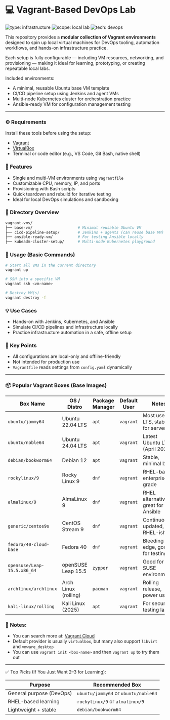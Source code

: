 # 💻 Vagrant-Based DevOps Lab

<!-- Project Identity Badges -->
![type: infrastructure](https://img.shields.io/badge/type-vagrant--vm-orange?style=for-the-badge&logo=vagrant)
![scope: local lab](https://img.shields.io/badge/scope-local--lab-darkgreen?style=for-the-badge)
![tech: devops](https://img.shields.io/badge/tech-devops-steelblue?style=for-the-badge)


This repository provides a **modular collection of Vagrant environments** designed to spin up local virtual machines for DevOps tooling, automation workflows, and hands-on infrastructure practice.

Each setup is fully configurable — including VM resources, networking, and provisioning — making it ideal for learning, prototyping, or creating repeatable local labs.

Included environments:
-  A minimal, reusable Ubuntu base VM template
- CI/CD pipeline setup using Jenkins and agent VMs
- Multi-node Kubernetes cluster for orchestration practice
- Ansible-ready VM for configuration management testing

---

### ⚙️ Requirements

Install these tools before using the setup:

- [Vagrant](https://www.vagrantup.com/downloads)
- [VirtualBox](https://www.virtualbox.org/wiki/Downloads)
- Terminal or code editor (e.g., VS Code, Git Bash, native shell)


### 🔑 Features

- Single and multi-VM environments using `Vagrantfile`
- Customizable CPU, memory, IP, and ports
- Provisioning with Bash scripts
- Quick teardown and rebuild for iterative testing
- Ideal for local DevOps simulations and sandboxing


### 📁 Directory Overview

```sh
vagrant-vms/
├── base-vm/                    # Minimal reusable Ubuntu VM
├── cicd-pipeline-setup/        # Jenkins + agents (can reuse base VM)
├── ansible-ready-vm/           # For testing Ansible locally
├── kubeadm-cluster-setup/      # Multi-node Kubernetes playground
```


###  🚀 Usage (Basic Commands)

```sh
# Start all VMs in the current directory
vagrant up

# SSH into a specific VM
vagrant ssh <vm-name>

# Destroy VM(s)
vagrant destroy -f
```


### 💡 Use Cases

- Hands-on with Jenkins, Kubernetes, and Ansible
- Simulate CI/CD pipelines and infrastructure locally
- Practice infrastructure automation in a safe, offline setup


### 📌 Key Points

- All configurations are local-only and offline-friendly
- Not intended for production use
- `Vagrantfile` reads settings from `config.yaml` dynamically


---


### 📦 Popular Vagrant Boxes (Base Images)

| Box Name                    | OS / Distro          | Package Manager | Default User | Notes                               |
| --------------------------- | -------------------- | --------------- | ------------ | ----------------------------------- |
| `ubuntu/jammy64`            | Ubuntu 22.04 LTS     | `apt`           | `vagrant`    | Most used LTS, stable for servers   |
| `ubuntu/noble64`            | Ubuntu 24.04 LTS     | `apt`           | `vagrant`    | Latest Ubuntu LTS (April 2024)      |
| `debian/bookworm64`         | Debian 12            | `apt`           | `vagrant`    | Stable, minimal base                |
| `rockylinux/9`              | Rocky Linux 9        | `dnf`           | `vagrant`    | RHEL-based, enterprise-grade        |
| `almalinux/9`               | AlmaLinux 9          | `dnf`           | `vagrant`    | RHEL alternative, great for Ansible |
| `generic/centos9s`          | CentOS Stream 9      | `dnf`           | `vagrant`    | Continuously updated, RHEL-ish      |
| `fedora/40-cloud-base`      | Fedora 40            | `dnf`           | `vagrant`    | Bleeding edge, good for testing     |
| `opensuse/Leap-15.5.x86_64` | openSUSE Leap 15.5   | `zypper`        | `vagrant`    | Good for SUSE environments          |
| `archlinux/archlinux`       | Arch Linux (rolling) | `pacman`        | `vagrant`    | Rolling release, power users        |
| `kali-linux/rolling`        | Kali Linux (2025)    | `apt`           | `vagrant`    | For security testing labs           |


### 🧾 Notes:

- You can search more at: [Vagrant Cloud](https://portal.cloud.hashicorp.com/vagrant/discover)
- Default provider is usually `virtualbox`, but many also support `libvirt` and `vmware_desktop`
- You can use `vagrant init <box-name>` and then `vagrant up` to try them out


---

✅ Top Picks (If You Just Want 2–3 for Learning):

| Purpose                  | Recommended Box                      |
| ------------------------ | ------------------------------------ |
| General purpose (DevOps) | `ubuntu/jammy64` or `ubuntu/noble64` |
| RHEL-based learning      | `rockylinux/9` or `almalinux/9`      |
| Lightweight + stable     | `debian/bookworm64`                  |
